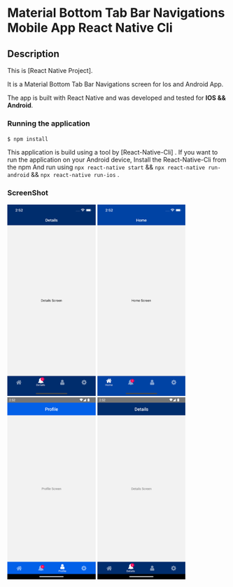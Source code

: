 # Material Bottom Tab Bar Navigations Mobile App React Native Cli

## Description

This is [React Native Project].

It is a Material Bottom Tab Bar Navigations screen for Ios and Android App.

The app is built with React Native and was developed and tested for **IOS && Android**.

### Running the application

`$ npm install`

This application is build using a tool by [React-Native-Cli] .
If you want to run the application on your Android device, Install the React-Native-Cli from the npm
And run using `npx react-native start` && `npx react-native run-android` && `npx react-native run-ios` .


### ScreenShot

<p float="left">
  <img src="screenshot/materilaBottomTabIos1.png" width="40%" />
  <img src="screenshot/materilaBottomTabIos2.png" width="40%" />
  <img src="screenshot/materilaBottomTabAndroid1.png" width="40%" />
  <img src="screenshot/materilaBottomTabAndroid2.png" width="40%" />
</p>
